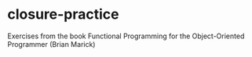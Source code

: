 closure-practice
================

Exercises from the book Functional Programming for the Object-Oriented Programmer (Brian Marick)